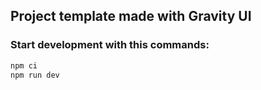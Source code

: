 ## Project template made with Gravity UI

### Start development with this commands:

```bash
npm ci
npm run dev
```

